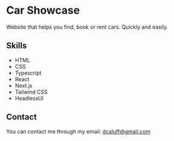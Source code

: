 # Car Showcase

Website that helps you find, book or rent cars. Quickly and easily.

## Skills

- HTML
- CSS
- Typescript
- React
- Next.js
- Tailwind CSS
- HeadlessUI

## Contact

You can contact me through my email: dcaluff@gmail.com
